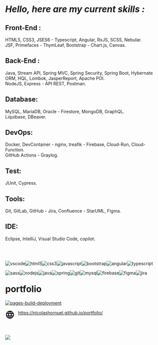 # *Hello, here are my current skills :*

## Front-End :
HTML5, CSS3, JSES6 - Typescript, Angular, RxJS, SCSS, Nebular.  
JSF, Primefaces - ThymLeaf, Bootstrap - Chart.js, Canvas.

## Back-End :
Java, Stream API, Spring MVC, Spring Security, Spring Boot, Hybernate ORM, HQL, Lombok, JasperReport, Apache POI.   
NodeJS, Express - API REST, Postman.

## Database:
MySQL, MariaDB, Oracle - Firestore, MongoDB, GraphQL.  
Liquibase, DBeaver.  

## DevOps:
Docker, DevContainer - nginx, treafik - Firebase, Cloud-Run, Cloud-Function.  
GitHub Actions - Graylog.

## Test:
JUnit, Cypress.

## Tools:
Git, GitLab, GitHub - Jira, Confluence - StarUML, Figma.

## IDE:
Eclipse, IntelliJ, Visual Studio Code, copilot.

<br></br>

<img align="left" height="30px" alt="vscode" src="https://cdn.jsdelivr.net/gh/devicons/devicon/icons/vscode/vscode-original.svg" />
<img align="left" height="30px" alt="html5" src="https://cdn.jsdelivr.net/gh/devicons/devicon/icons/html5/html5-original.svg" />
<img align="left" height="30px" alt="css3" src="https://cdn.jsdelivr.net/gh/devicons/devicon/icons/css3/css3-original.svg" />
<img align="left" height="30px" alt="javascript" src="https://cdn.jsdelivr.net/gh/devicons/devicon/icons/javascript/javascript-original.svg" />
<img align="left" height="30px" alt="bootstrap" src="https://cdn.jsdelivr.net/gh/devicons/devicon/icons/bootstrap/bootstrap-original.svg" />
<img align="left" height="30px" alt="angular" src="https://cdn.jsdelivr.net/gh/devicons/devicon/icons/angularjs/angularjs-original.svg" />
<img align="left" height="30px" alt="typescript" src="https://cdn.jsdelivr.net/gh/devicons/devicon/icons/typescript/typescript-original.svg" />
<img align="left" height="30px" alt="sass" src="https://cdn.jsdelivr.net/gh/devicons/devicon/icons/sass/sass-original.svg" />
<img align="left" height="30px" alt="nodejs" src="https://cdn.jsdelivr.net/gh/devicons/devicon/icons/nodejs/nodejs-original.svg" />
<img align="left" height="30px" alt="java" src="https://cdn.jsdelivr.net/gh/devicons/devicon/icons/java/java-original.svg" />
<img align="left" height="30px" alt="spring" src="https://cdn.jsdelivr.net/gh/devicons/devicon/icons/spring/spring-original.svg" />
<img align="left" height="30px" alt="git" src="https://cdn.jsdelivr.net/gh/devicons/devicon/icons/git/git-original.svg" />
<img align="left" height="30px" alt="mysql" src="https://cdn.jsdelivr.net/gh/devicons/devicon/icons/mysql/mysql-original.svg" />
<img align="left" height="30px" alt="firebase" src="https://cdn.jsdelivr.net/gh/devicons/devicon/icons/firebase/firebase-plain.svg" />
<img align="left" height="30px" alt="figma" src="https://cdn.jsdelivr.net/gh/devicons/devicon/icons/figma/figma-original.svg" />
<img align="left" height="30px" alt="jira" src="https://cdn.jsdelivr.net/gh/devicons/devicon/icons/jira/jira-original.svg" />

<br></br>

# portfolio

[![pages-build-deployment](https://github.com/nicolashornuel/portfolio/actions/workflows/pages/pages-build-deployment/badge.svg)](https://github.com/nicolashornuel/portfolio/actions/workflows/pages/pages-build-deployment)

<a href="https://nicolashornuel.github.io/portfolio/">
  <picture>
    <source media="(prefers-color-scheme: dark)" src="img/web-30px-white.svg">
    <source media="(prefers-color-scheme: light)" src="img/web-30px-black.svg">
    <img align="left" style="padding-right:11px;" height="30px" src="img/web-30px-black.svg">
  </picture>
  https://nicolashornuel.github.io/portfolio/
</a>

<br></br>

<a href="https://github.com/anuraghazra/github-readme-stats">
  <picture>
    <source media="(prefers-color-scheme: dark)" srcset="https://github-readme-stats.vercel.app/api/top-langs/?username=nicolashornuel&layout=compact&theme=dark">
    <source media="(prefers-color-scheme: light)" srcset="https://github-readme-stats.vercel.app/api/top-langs/?username=nicolashornuel&layout=compact">
    <img src="https://github-readme-stats.vercel.app/api/top-langs/?username=nicolashornuel&layout=compact">
  </picture>
</a>
  
